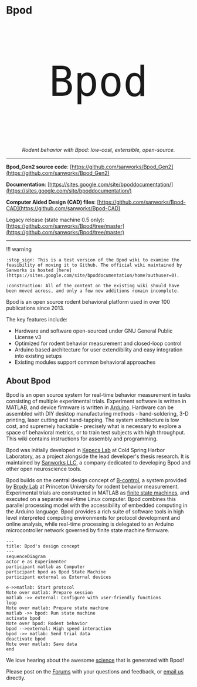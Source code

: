 # Bpod

<div style="font-family: 'Aldrich', monospace; font-size: 112px;">
    <p align="center">
        Bpod
    </p>
</div>
<p align="center">
    <em>Rodent behavior with Bpod: low-cost, extensible, open-source.</em>
</p>

---

**Bpod_Gen2 source code**: [https://github.com/sanworks/Bpod_Gen2](https://github.com/sanworks/Bpod_Gen2)

**Documentation**: [https://sites.google.com/site/bpoddocumentation/](https://sites.google.com/site/bpoddocumentation/)
<!-- todo: change doc site link on migration completion -->

**Computer Aided Design (CAD) files**: [https://github.com/sanworks/Bpod-CAD](https://github.com/sanworks/Bpod-CAD)

Legacy release (state machine 0.5 only): [https://github.com/sanworks/Bpod/tree/master](https://github.com/sanworks/Bpod/tree/master)

---

!!! warning

    :stop_sign: This is a test version of the Bpod wiki to examine the feasibility of moving it to Github. The official wiki maintained by Sanworks is hosted [here](https://sites.google.com/site/bpoddocumentation/home?authuser=0).
    
    :construction: All of the content on the existing wiki should have been moved across, and only a few new additions remain incomplete.

Bpod is an open source rodent behavioral platform used in over 100 publications since 2013.

The key features include:

- Hardware and software open-sourced under GNU General Public License v3
- Optimized for rodent behavior measurement and closed-loop control
- Arduino based architecture for user extendibility and easy integration into existing setups
- Existing modules support common behavioral approaches

## About Bpod
Bpod is an open source system for real-time behavior measurement in tasks consisting of multiple experimental trials. Experiment software is written in MATLAB, and device firmware is written in [Arduino](https://www.arduino.cc/). Hardware can be assembled with DIY desktop manufacturing methods - hand-soldering, 3-D printing, laser cutting and hand-tapping. The system architecture is low cost, and supremely hackable - precisely what is necessary to explore a space of behavioral metrics, or to train test subjects with high throughput. This wiki contains instructions for assembly and programming.

Bpod was initially developed in [Kepecs Lab](http://kepecslab.cshl.edu/) at Cold Spring Harbor Laboratory, as a project alongside the lead developer's thesis research. It is maintained by [Sanworks LLC](https://sanworks.io/), a company dedicated to developing Bpod and other open neuroscience tools.

Bpod builds on the central design concept of [B-control](http://brodywiki.princeton.edu/bcontrol/index.php/Main_Page), a system provided by [Brody Lab](http://brodylab.org/) at Princeton University for rodent behavior measurement. Experimental trials are constructed in MATLAB as [finite state machines](https://en.wikipedia.org/wiki/Finite-state_machine), and executed on a separate real-time Linux computer. Bpod combines this parallel processing model with the accessibility of embedded computing in the Arduino language. Bpod provides a rich suite of software tools in high level interpreted computing environments for protocol development and online analysis, while real-time processing is delegated to an Arduino microcontroller network governed by finite state machine firmware.

```mermaid
---
title: Bpod's design concept
---
sequenceDiagram
actor e as Experimenter
participant matlab as Computer
participant bpod as Bpod State Machine
participant external as External devices

e->>matlab: Start protocol
Note over matlab: Prepare session
matlab ->> external: Configure with user-friendly functions
loop
Note over matlab: Prepare state machine
matlab ->> bpod: Run state machine
activate bpod
Note over bpod: Rodent behavior
bpod -->external: High speed interaction
bpod ->> matlab: Send trial data
deactivate bpod
Note over matlab: Save data
end
```
<!-- todo: make this into an actual schematic -->

We love hearing about the awesome [science](https://sanworks.io/science/science.php) that is generated with Bpod! 

Please post on the [Forums](https://sanworks.io/forums/) with your questions and feedback, or [email us](https://sanworks.io/about/contact.php) directly.